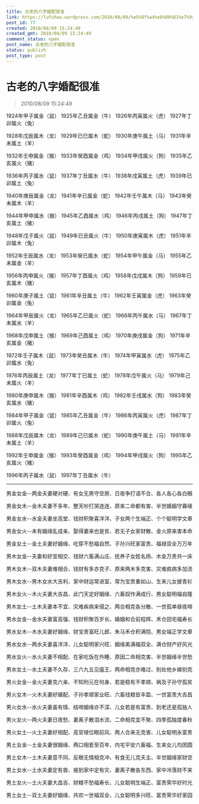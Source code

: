 ```yaml
---
title: 古老的八字婚配很准
link: https://lufuhao.wordpress.com/2010/08/09/%e5%8f%a4%e8%80%81%e7%9a%84%e5%85%ab%e5%ad%97%e5%a9%9a%e9%85%8d%e5%be%88%e5%87%86/
post_id: 77
created: 2010/08/09 15:24:49
created_gmt: 2010/08/09 15:24:49
comment_status: open
post_name: 古老的八字婚配很准
status: publish
post_type: post
---
```


# 古老的八字婚配很准

> 2010/08/09 15:24:49

 

1924年甲子属金（鼠） 1925年乙丑属金（牛） 1926年丙寅属火（虎） 1927年丁卯属火（兔）

1928年戊辰属木（龙） 1929年已巳属木（蛇） 1930年庚午属土（马） 1931年辛未属土（羊）

1932年壬申属金（猴） 1933年癸酉属金（鸡） 1934年甲戌属火（狗） 1935年乙亥属火（猪）

1936年丙子属水（鼠） 1937年丁丑属水（牛） 1938年戌寅属土（虎） 1939年已卯属土（兔）

1940年庚辰属金（龙） 1941年辛已属金（蛇） 1942年壬午属木（马） 1943年癸未属木（羊）

1944年甲申属水（猴） 1945年乙酉属水（鸡） 1946年丙戌属土（狗） 1947年丁亥属土（猪）

1948年戊子属火（鼠） 1949年已丑属火（牛） 1950年庚寅属木（虎） 1951年辛卯属木（兔）

1952年壬辰属水（龙） 1953年癸已属水（蛇） 1954年甲午属金（马） 1955年乙未属金（羊）

1956年丙申属火（猴） 1957年丁酉属火（鸡） 1958年戊戌属木（狗） 1959年已亥属木（猪）

1960年庚子属土（鼠） 1961年辛丑属土（牛） 1962年壬寅属金（虎） 1963年癸卯属金（兔）

1964年甲辰属火（龙） 1965年乙巳属火（蛇） 1966年丙午属水（马） 1967年丁未属水（羊）

1968年戊申属土（猴） 1969年己酉属土（鸡） 1970年庚戌属金（狗） 1971年辛亥属金（猪）

1972年壬子属木（鼠） 1973年癸丑属木（牛） 1974年甲寅属水（虎） 1975年乙卯属水（兔）

1976年丙辰属土（龙） 1977年丁巳属土（蛇） 1978年戊午属火（马） 1979年己未属火（羊）

1980年庚申属木（猴） 1981年辛酉属木（鸡） 1982年壬戌属水（狗） 1983年癸亥属水（猪）

1984年甲子属金（鼠） 1985年乙丑属金（牛） 1986年丙寅属火（虎） 1987年丁卯属火（兔）

1988年戊辰属木（龙） 1989年己已属木（蛇） 1990年庚午属土（马） 1991年辛未属土（羊）

1992年壬申属金（猴） 1993年癸酉属金（鸡） 1994年甲戌属火（狗） 1995年乙亥属火（猪）

1996年丙子属水（鼠） 1997年丁丑属水（牛）

***

男金女金--两金夫妻硬对硬、有女无男守空房、日夜争打语不合、各人各心各白眼

男金女木--金木夫妻不多年、整天吵打哭连连、原来二命都有害、半世婚姻守寡缘

男金女水--水金夫妻坐高堂、钱财积聚喜洋洋、子女两个生端正、个个聪明学文章

男金女火--未有姻缘乱成亲、娶得妻来也是贫、若无子女家财散、金火原来害本命

男金女土--金土夫妻好姻缘、吃穿不愁福自然、子孙兴旺家富贵、福禄双全万万年

男木女金--夫妻和好宜相交、钱财六畜满山庄、抚养子女姓名扬、木金万贵共一床

男木女木--双木夫妻难相合、钱财有多亦克子、原来两木多克害、灾难疯病多加流

男木女水--男木女水大吉利、家中财运常进室、常为宝贵重如山、生来儿女披青衫

男木女火--木火夫妻大吉昌、此门天定好姻缘、六畜奴作满成行、男女聪明福自隆

男木女土--土木夫妻本不宜、灾难疾病来侵之、两合相克各分散、一世孤单昼夜啼

男水女金--金水夫妻富高强、钱财积聚百岁长、婚姻和合前程辉、禾仓田宅福寿长

男水女木--木水夫妻好姻缘、财宝贵富旺儿郎、朱马禾仓积满院、男女端正学文章

男水女水--两水夫妻喜洋洋、儿女聪明家兴旺、姻缘美满福双全、满仓财产好风光

男水女火--水火夫妻不相配、在家吃饭在外睡、原因二命相克害、半世姻缘半世愁

男水女土--水土夫妻不久存、三六九五见瘟王、两命相克亦难过、别处他乡嫁别克

男火女金--金火夫妻克六亲、不知刑元在何身、若是稳有不孝顺、祸及子孙守孤贫

男火女木--火木夫妻好婚配、子孙孝顺家业旺、六畜钱粮皆丰盈、一世富贵大吉昌

男火女水--水火夫妻虽有情、结啼姻缘亦不深、儿女若是有富贵、到老还是孤独人

男火女火--两火夫妻日夜愁、妻离子散泪水流、二命相克宜不聚、四季孤独度春秋

男火女土--火土夫妻好相配、高官禄位眼前风、两人合来无克害、儿女聪明永富贵

男土女金--土金夫妻很姻缘、两口相爱至百年、内宅平安六畜福、生来女儿均团圆

男土女木--土木夫妻意不同、反眼无情相克冲、有食无儿克夫主、半世姻缘家财空

男土女水--土水夫妻定有兽、接到家中定有灾、妻离子散各东西、家中冷落财不来

男土女火--土火夫妻大昌吉、财粮不愁福寿长、儿女聪明生端正、富贵荣华好时光

男土女土--双土夫妻好姻缘、共欢一世福双全、儿女聪明多兴旺、富贵荣华好家园
